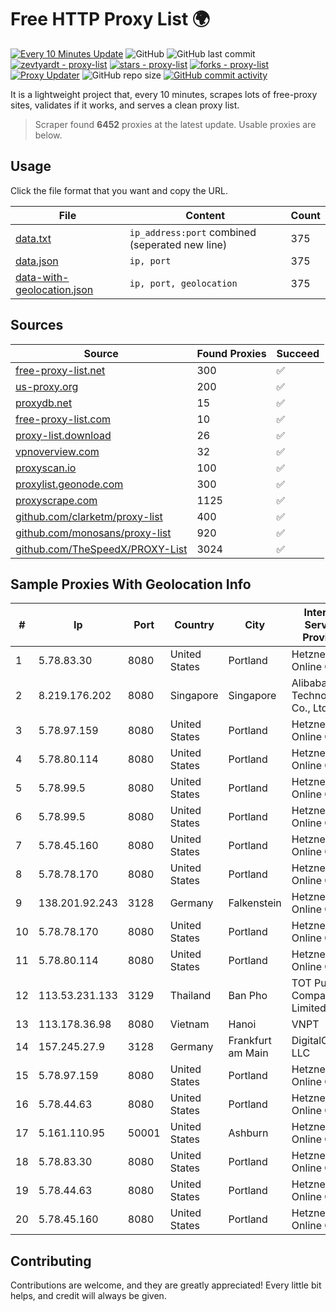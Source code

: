 
# Free HTTP Proxy List 🌍

[![Every 10 Minutes Update](https://github.com/mertguvencli/http-proxy-list/actions/workflows/main.yml/badge.svg?branch=main)](https://github.com/mertguvencli/http-proxy-list/actions/workflows/main.yml)
![GitHub](https://img.shields.io/github/license/mertguvencli/http-proxy-list)
![GitHub last commit](https://img.shields.io/github/last-commit/mertguvencli/http-proxy-list)
[![zevtyardt - proxy-list](https://img.shields.io/static/v1?label=zevtyardt&message=proxy-list&color=blue&logo=github)](https://github.com/zevtyardt/proxy-list "Go to GitHub repo")
[![stars - proxy-list](https://img.shields.io/github/stars/zevtyardt/proxy-list?style=social)](https://github.com/zevtyardt/proxy-list)
[![forks - proxy-list](https://img.shields.io/github/forks/zevtyardt/proxy-list?style=social)](https://github.com/zevtyardt/proxy-list)
[![Proxy Updater](https://github.com/zevtyardt/proxy-list/workflows/Proxy%20Updater/badge.svg)](https://github.com/zevtyardt/proxy-list/actions?query=workflow:"Proxy+Updater")
![GitHub repo size](https://img.shields.io/github/repo-size/zevtyardt/proxy-list)
[![GitHub commit activity](https://img.shields.io/github/commit-activity/m/zevtyardt/proxy-list?logo=commits)](https://github.com/zevtyardt/proxy-list/commits/main)

It is a lightweight project that, every 10 minutes, scrapes lots of free-proxy sites, validates if it works, and serves a clean proxy list.

> Scraper found **6452** proxies at the latest update. Usable proxies are below.

## Usage

Click the file format that you want and copy the URL.

|File|Content|Count|
|----|-------|-----|
|[data.txt](https://raw.githubusercontent.com/mertguvencli/http-proxy-list/main/proxy-list/data.txt)|`ip_address:port` combined (seperated new line)|375|
|[data.json](https://raw.githubusercontent.com/mertguvencli/http-proxy-list/main/proxy-list/data.json)|`ip, port`|375|
|[data-with-geolocation.json](https://raw.githubusercontent.com/mertguvencli/http-proxy-list/main/proxy-list/data-with-geolocation.json)|`ip, port, geolocation`|375|

## Sources

|Source|Found Proxies|Succeed|
|------|-------------|-------|
|[free-proxy-list.net](https://free-proxy-list.net)|300|✅|
|[us-proxy.org](https://www.us-proxy.org)|200|✅|
|[proxydb.net](http://proxydb.net)|15|✅|
|[free-proxy-list.com](https://free-proxy-list.com/?page=&port=&type%5B%5D=http&type%5B%5D=https&up_time=0&search=Search)|10|✅|
|[proxy-list.download](https://www.proxy-list.download/HTTP)|26|✅|
|[vpnoverview.com](https://vpnoverview.com/privacy/anonymous-browsing/free-proxy-servers)|32|✅|
|[proxyscan.io](https://www.proxyscan.io)|100|✅|
|[proxylist.geonode.com](https://proxylist.geonode.com/api/proxy-list?limit=300&page=1&sort_by=lastChecked&sort_type=desc&protocols=http,https)|300|✅|
|[proxyscrape.com](https://api.proxyscrape.com/v2/?request=displayproxies&protocol=http&timeout=10000&country=all&ssl=all&anonymity=all)|1125|✅|
|[github.com/clarketm/proxy-list](https://raw.githubusercontent.com/clarketm/proxy-list/master/proxy-list-raw.txt)|400|✅|
|[github.com/monosans/proxy-list](https://raw.githubusercontent.com/monosans/proxy-list/main/proxies/http.txt)|920|✅|
|[github.com/TheSpeedX/PROXY-List](https://raw.githubusercontent.com/TheSpeedX/PROXY-List/master/http.txt)|3024|✅|


## Sample Proxies With Geolocation Info

|#|Ip|Port|Country|City|Internet Service Provider|
|-|--|----|-------|----|-------------------------|
|1|5.78.83.30|8080|United States|Portland|Hetzner Online GmbH|
|2|8.219.176.202|8080|Singapore|Singapore|Alibaba (US) Technology Co., Ltd.|
|3|5.78.97.159|8080|United States|Portland|Hetzner Online GmbH|
|4|5.78.80.114|8080|United States|Portland|Hetzner Online GmbH|
|5|5.78.99.5|8080|United States|Portland|Hetzner Online GmbH|
|6|5.78.99.5|8080|United States|Portland|Hetzner Online GmbH|
|7|5.78.45.160|8080|United States|Portland|Hetzner Online GmbH|
|8|5.78.78.170|8080|United States|Portland|Hetzner Online GmbH|
|9|138.201.92.243|3128|Germany|Falkenstein|Hetzner Online GmbH|
|10|5.78.78.170|8080|United States|Portland|Hetzner Online GmbH|
|11|5.78.80.114|8080|United States|Portland|Hetzner Online GmbH|
|12|113.53.231.133|3129|Thailand|Ban Pho|TOT Public Company Limited|
|13|113.178.36.98|8080|Vietnam|Hanoi|VNPT|
|14|157.245.27.9|3128|Germany|Frankfurt am Main|DigitalOcean, LLC|
|15|5.78.97.159|8080|United States|Portland|Hetzner Online GmbH|
|16|5.78.44.63|8080|United States|Portland|Hetzner Online GmbH|
|17|5.161.110.95|50001|United States|Ashburn|Hetzner Online GmbH|
|18|5.78.83.30|8080|United States|Portland|Hetzner Online GmbH|
|19|5.78.44.63|8080|United States|Portland|Hetzner Online GmbH|
|20|5.78.45.160|8080|United States|Portland|Hetzner Online GmbH|



## Contributing

Contributions are welcome, and they are greatly appreciated! Every
little bit helps, and credit will always be given.

